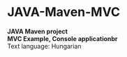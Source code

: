 # JAVA-Maven-MVC
<b>JAVA Maven project<br>
MVC Example, Console applicationbr<br></b>
Text language: Hungarian
